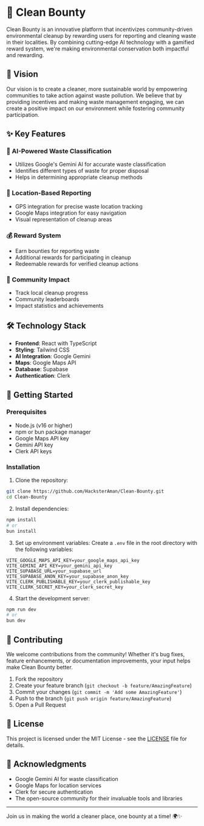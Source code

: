 # 🌱 Clean Bounty

Clean Bounty is an innovative platform that incentivizes community-driven environmental cleanup by rewarding users for reporting and cleaning waste in their localities. By combining cutting-edge AI technology with a gamified reward system, we're making environmental conservation both impactful and rewarding.

## 🌟 Vision

Our vision is to create a cleaner, more sustainable world by empowering communities to take action against waste pollution. We believe that by providing incentives and making waste management engaging, we can create a positive impact on our environment while fostering community participation.

## ✨ Key Features

### 🤖 AI-Powered Waste Classification
- Utilizes Google's Gemini AI for accurate waste classification
- Identifies different types of waste for proper disposal
- Helps in determining appropriate cleanup methods

### 📍 Location-Based Reporting
- GPS integration for precise waste location tracking
- Google Maps integration for easy navigation
- Visual representation of cleanup areas

### 💰 Reward System
- Earn bounties for reporting waste
- Additional rewards for participating in cleanup
- Redeemable rewards for verified cleanup actions

### 🎯 Community Impact
- Track local cleanup progress
- Community leaderboards
- Impact statistics and achievements

## 🛠️ Technology Stack

- **Frontend**: React with TypeScript
- **Styling**: Tailwind CSS
- **AI Integration**: Google Gemini
- **Maps**: Google Maps API
- **Database**: Supabase
- **Authentication**: Clerk

## 🚀 Getting Started

### Prerequisites
- Node.js (v16 or higher)
- npm or bun package manager
- Google Maps API key
- Gemini API key
- Clerk API keys

### Installation

1. Clone the repository:
```bash
git clone https://github.com/HacksterAman/Clean-Bounty.git
cd Clean-Bounty
```

2. Install dependencies:
```bash
npm install
# or
bun install
```

3. Set up environment variables:
Create a `.env` file in the root directory with the following variables:
```env
VITE_GOOGLE_MAPS_API_KEY=your_google_maps_api_key
VITE_GEMINI_API_KEY=your_gemini_api_key
VITE_SUPABASE_URL=your_supabase_url
VITE_SUPABASE_ANON_KEY=your_supabase_anon_key
VITE_CLERK_PUBLISHABLE_KEY=your_clerk_publishable_key
VITE_CLERK_SECRET_KEY=your_clerk_secret_key
```

4. Start the development server:
```bash
npm run dev
# or
bun dev
```

## 🤝 Contributing

We welcome contributions from the community! Whether it's bug fixes, feature enhancements, or documentation improvements, your input helps make Clean Bounty better.

1. Fork the repository
2. Create your feature branch (`git checkout -b feature/AmazingFeature`)
3. Commit your changes (`git commit -m 'Add some AmazingFeature'`)
4. Push to the branch (`git push origin feature/AmazingFeature`)
5. Open a Pull Request

## 📝 License

This project is licensed under the MIT License - see the [LICENSE](LICENSE) file for details.

## 🙏 Acknowledgments

- Google Gemini AI for waste classification
- Google Maps for location services
- Clerk for secure authentication
- The open-source community for their invaluable tools and libraries

---

Join us in making the world a cleaner place, one bounty at a time! 🌍✨
